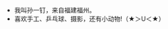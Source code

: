 - 我叫孙一钉，来自福建福州。
- 喜欢手工、乒乓球、摄影，还有小动物!（★＞U＜★）

<!--
**syd-potato/syd-potato** is a ✨ _special_ ✨ repository because its `README.md` (this file) appears on your GitHub profile.

Here are some ideas to get you started:

- 🔭 I’m currently working on ...
- 🌱 I’m currently learning ...
- 👯 I’m looking to collaborate on ...
- 🤔 I’m looking for help with ...
- 💬 Ask me about ...
- 📫 How to reach me: ...
- 😄 Pronouns: ...
- ⚡ Fun fact: ...
-->
